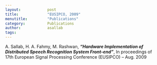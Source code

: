 ```yaml
---
layout:            post
title:             "EUSIPCO, 2009"
menutitle:         "Publications"
category:          Publications
author:            asallab
tags:              
---
```


A. Sallab, H. A. Fahmy, M. Rashwan, ___“Hardware Implementation of Distributed Speech
Recognition System Front-end”___, In proceedings of 17th European Signal Processing
Conference (EUSIPCO) – Aug. 2009
